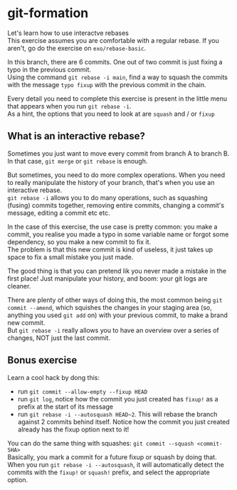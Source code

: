# git-formation

Let's learn how to use interactve rebases  
This exercise assumes you are comfortable with a regular rebase. If you aren't, go do the exercise on `exo/rebase-basic`.

In this branch, there are 6 commits. One out of two commit is just fixing a typo in the previous commit.  
Using the command `git rebase -i main`, find a way to squash the commits with the message `typo fixup` with the previous commit in the chain.

Every detail you need to complete this exercise is present in the little menu that appears when you run `git rebase -i`.  
As a hint, the options that you need to look at are `squash` and / or `fixup`

## What is an interactive rebase?

Sometimes you just want to move every commit from branch A to branch B. In that case, `git merge` or `git rebase` is enough.

But sometimes, you need to do more complex operations. When you need to really manipulate the history of your branch, that's when you use an interactive rebase.  
`git rebase -i` allows you to do many operations, such as squashing (fusing) commits together, removing entire commits, changing a commit's message, editing a commit etc etc.

In the case of this exercise, the use case is pretty common: you make a commit, you realise you made a typo in some variable name or forgot some dependency, so you make a new commit to fix it.  
The problem is that this new commit is kind of useless, it just takes up space to fix a small mistake you just made.

The good thing is that you can pretend lik you never made a mistake in the first place! Just manipulate your history, and boom: your git logs are cleaner.

There are plenty of other ways of doing this, the most common being `git commit --amend`, which squishes the changes in your staging area (so, anything you used `git add` on) with your previous commit, to make a brand new commit.  
But `git rebase -i` really allows you to have an overview over a series of changes, NOT just the last commit.

## Bonus exercise

Learn a cool hack by dong this:

- run `git commit --allow-empty --fixup HEAD`
- run `git log`, notice how the commit you just created has `fixup!` as a prefix at the start of its message
- run `git rebase -i --autosquash HEAD~2`. This will rebase the branch against 2 commits behind itself. Notice how the commit you just created already has the fixup option next to it!

You can do the same thing with squashes: `git commit --squash <commit-SHA>`  
Basically, you mark a commit for a future fixup or squash by doing that.  
When you run `git rebase -i --autosquash`, it will automatically detect the commits with the `fixup!` or `squash!` prefix, and select the appropriate option.
